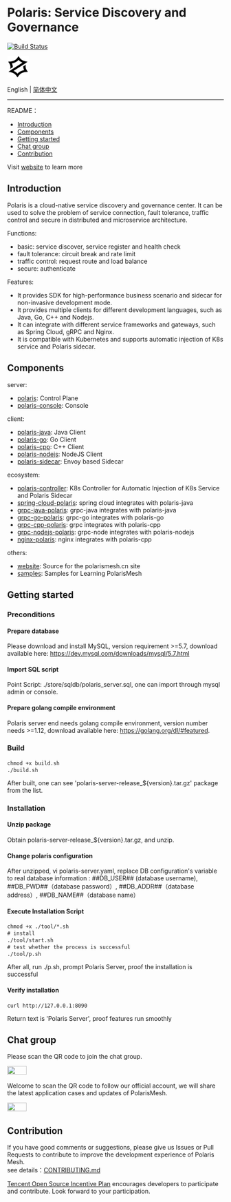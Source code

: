 # Polaris: Service Discovery and Governance

[![Build Status](https://github.com/polarismesh/polaris/actions/workflows/testing.yml/badge.svg)](https://github.com/PolarisMesh/polaris/actions/workflows/testing.yml)

<img src="logo.svg" width="10%" height="10%" />

English | [简体中文](./README-zh.md) 

---

README：

- [Introduction](#introduction)
- [Components](#components)
- [Getting started](#getting-started)
- [Chat group](#chat-group)
- [Contribution](#contribution)

Visit [website](https://polarismesh.cn) to learn more

## Introduction

Polaris is a cloud-native service discovery and governance center. It can be used to solve the problem of service connection, fault tolerance, traffic control and secure in distributed and microservice architecture.

Functions:

- basic: service discover, service register and health check
- fault tolerance: circuit break and rate limit
- traffic control: request route and load balance
- secure: authenticate

Features:

- It provides SDK for high-performance business scenario and sidecar for non-invasive development mode.
- It provides multiple clients for different development languages, such as Java, Go, C++ and Nodejs.
- It can integrate with different service frameworks and gateways, such as Spring Cloud, gRPC and Nginx.
- It is compatible with Kubernetes and supports automatic injection of K8s service and Polaris sidecar.

## Components

server:

- [polaris](https://github.com/PolarisMesh/polaris): Control Plane
- [polaris-console](https://github.com/PolarisMesh/polaris-console): Console

client:

- [polaris-java](https://github.com/PolarisMesh/polaris-java): Java Client
- [polaris-go](https://github.com/PolarisMesh/polaris-go): Go Client
- [polaris-cpp](https://github.com/PolarisMesh/polaris-cpp): C++ Client
- [polaris-nodejs](https://github.com/PolarisMesh/polaris-nodejs): NodeJS Client
- [polaris-sidecar](https://github.com/PolarisMesh/polaris-sidecar): Envoy based Sidecar

ecosystem:

- [polaris-controller](https://github.com/PolarisMesh/polaris-controller): K8s Controller for Automatic Injection of K8s Service and Polaris Sidecar
- [spring-cloud-polaris](https://github.com/PolarisMesh/spring-cloud-polaris): spring cloud integrates with polaris-java
- [grpc-java-polaris](https://github.com/PolarisMesh/grpc-java-polaris): grpc-java integrates with polaris-java
- [grpc-go-polaris](https://github.com/PolarisMesh/grpc-go-polaris): grpc-go integrates with polaris-go
- [grpc-cpp-polaris](https://github.com/PolarisMesh/grpc-cpp-polaris): grpc integrates with polaris-cpp
- [grpc-nodejs-polaris](https://github.com/PolarisMesh/grpc-nodejs-polaris): grpc-node integrates with polaris-nodejs
- [nginx-polaris](https://github.com/PolarisMesh/nginx-polaris): nginx integrates with polaris-cpp

others:

- [website](https://github.com/PolarisMesh/website): Source for the polarismesh.cn site
- [samples](https://github.com/PolarisMesh/samples): Samples for Learning PolarisMesh

## Getting started

### Preconditions

#### Prepare database 

Please download and install MySQL, version requirement >=5.7, download available here: 
https://dev.mysql.com/downloads/mysql/5.7.html

#### Import SQL script

Point Script: ./store/sqldb/polaris_server.sql, one can import through mysql admin or console.

#### Prepare golang compile environment

Polaris server end needs golang compile environment, version number needs >=1.12, download available here: https://golang.org/dl/#featured.

### Build

````shell script
chmod +x build.sh
./build.sh
````
After built, one can see 'polaris-server-release_${version}.tar.gz' package from the list. 

### Installation

#### Unzip package

Obtain polaris-server-release_${version}.tar.gz, and unzip.

#### Change polaris configuration

After unzipped, vi polaris-server.yaml, replace DB configuration's variable to real database information
: ##DB_USER## (database username), ##DB_PWD##（database password）, ##DB_ADDR##（database address）, ##DB_NAME##（database name）

#### Execute Installation Script

````shell script
chmod +x ./tool/*.sh
# install
./tool/start.sh
# test whether the process is successful 
./tool/p.sh
````
After all, run ./p.sh, prompt Polaris Server, proof the installation is successful 

#### Verify installation

````shell script
curl http://127.0.0.1:8090
```` 
Return text is 'Polaris Server', proof features run smoothly 

## Chat group

Please scan the QR code to join the chat group.

<img src="https://main.qcloudimg.com/raw/bff4285d70498058caa212805b83a620.jpg" width="30%" height="30%" />

Welcome to scan the QR code to follow our official account, we will share the latest application cases and updates of PolarisMesh.

<img src="https://main.qcloudimg.com/raw/e5a51696ae7c01e8bc9097fa0c7e426d.png" width="30%" height="30%" />



## Contribution

If you have good comments or suggestions, please give us Issues or Pull Requests to contribute to  improve the development experience of Polaris Mesh.
<br>see details：[CONTRIBUTING.md](./CONTRIBUTING.md)

[Tencent Open Source Incentive Plan](https://opensource.tencent.com/contribution) encourages developers to participate and contribute. Look forward to your participation.
